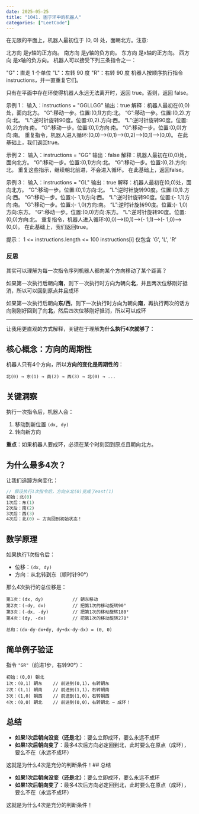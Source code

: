 ```yaml
---
date: 2025-05-25
title: "1041. 困于环中的机器人"
categories: ["LeetCode"]
---
```


在无限的平面上，机器人最初位于 (0, 0) 处，面朝北方。注意:

北方向 是y轴的正方向。
南方向 是y轴的负方向。
东方向 是x轴的正方向。
西方向 是x轴的负方向。
机器人可以接受下列三条指令之一：

"G"：直走 1 个单位
"L"：左转 90 度
"R"：右转 90 度
机器人按顺序执行指令 instructions，并一直重复它们。

只有在平面中存在环使得机器人永远无法离开时，返回 true。否则，返回 false。

示例 1：
输入：instructions = "GGLLGG"
输出：true
解释：机器人最初在(0,0)处，面向北方。
“G”:移动一步。位置:(0,1)方向:北。
“G”:移动一步。位置:(0,2).方向:北。
“L”:逆时针旋转90度。位置:(0,2).方向:西。
“L”:逆时针旋转90度。位置:(0,2)方向:南。
“G”:移动一步。位置:(0,1)方向:南。
“G”:移动一步。位置:(0,0)方向:南。
重复指令，机器人进入循环:(0,0)——>(0,1)——>(0,2)——>(0,1)——>(0,0)。
在此基础上，我们返回true。

示例 2：
输入：instructions = "GG"
输出：false
解释：机器人最初在(0,0)处，面向北方。
“G”:移动一步。位置:(0,1)方向:北。
“G”:移动一步。位置:(0,2).方向:北。
重复这些指示，继续朝北前进，不会进入循环。
在此基础上，返回false。

示例 3：
输入：instructions = "GL"
输出：true
解释：机器人最初在(0,0)处，面向北方。
“G”:移动一步。位置:(0,1)方向:北。
“L”:逆时针旋转90度。位置:(0,1).方向:西。
“G”:移动一步。位置:(- 1,1)方向:西。
“L”:逆时针旋转90度。位置:(- 1,1)方向:南。
“G”:移动一步。位置:(- 1,0)方向:南。
“L”:逆时针旋转90度。位置:(- 1,0)方向:东方。
“G”:移动一步。位置:(0,0)方向:东方。
“L”:逆时针旋转90度。位置:(0,0)方向:北。
重复指令，机器人进入循环:(0,0)——>(0,1)——>(- 1,1)——>(- 1,0)——>(0,0)。
在此基础上，我们返回true。

提示：
1 <= instructions.length <= 100
instructions[i] 仅包含 'G', 'L', 'R'

### 反思

其实可以理解为每一次指令序列机器人都向某个方向移动了某个距离？

如果第一次执行后朝向**南**，则下一次执行时方向为朝向**北**，并且两次位移刚好抵消，所以可以回到原点并且成环

如果第一次执行后朝向**东/西**，则下一次执行时方向为朝向**南**，再执行两次的话方向刚刚好回到了向**北**，然后四次位移刚好抵消，所以可以成环

---

让我用更直观的方式解释，关键在于理解**为什么执行4次就够了**：

## 核心概念：方向的周期性

机器人只有4个方向，所以**方向的变化是周期性的**：

```plaintext
北(0) → 东(1) → 南(2) → 西(3) → 北(0) → ...
```

## 关键洞察

执行一次指令后，机器人会：

1. 移动到新位置 `(dx, dy)`
2. 转向新方向

**重点**：如果机器人要成环，必须在某个时刻回到原点且朝向北方。

## 为什么最多4次？

让我们追踪方向变化：

```rust
// 假设执行1次指令后，方向从北(0)变成了east(1)
初始：北(0)
1次后：东(1) 
2次后：南(2)  
3次后：西(3)
4次后：北(0) ← 方向回到初始状态！
```

## 数学原理

如果执行1次指令后：

- 位移：`(dx, dy)`  
- 方向：从北转到东（顺时针90°）

那么4次执行的总位移是：

```plaintext
第1次：(dx, dy)           // 朝东移动
第2次：(-dy, dx)          // 把第1次的移动旋转90°
第3次：(-dx, -dy)         // 把第1次的移动旋转180°  
第4次：(dy, -dx)          // 把第1次的移动旋转270°

总和：(dx-dy-dx+dy, dy+dx-dy-dx) = (0, 0)
```

## 简单例子验证

指令 `"GR"`（前进1步，右转90°）：

```plaintext
初始：(0,0) 朝北
1次：(0,1) 朝东    // 前进到(0,1)，右转朝东
2次：(1,1) 朝南    // 前进到(1,1)，右转朝南 
3次：(1,0) 朝西    // 前进到(1,0)，右转朝西
4次：(0,0) 朝北    // 前进到(0,0)，右转朝北 → 成环！
```

## 总结

- **如果1次后朝向没变（还是北）**：要么立即成环，要么永远不成环
- **如果1次后朝向变了**：最多4次后方向必定回到北，此时要么在原点（成环），要么不在（永远不成环）

这就是为什么4次是充分的判断条件！## 总结

- **如果1次后朝向没变（还是北）**：要么立即成环，要么永远不成环
- **如果1次后朝向变了**：最多4次后方向必定回到北，此时要么在原点（成环），要么不在（永远不成环）

这就是为什么4次是充分的判断条件！
